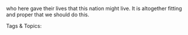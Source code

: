 who here gave their lives that this nation 
might live. It is 
altogether fitting and 
proper that we should 
do this. 

   Tags & Topics:
   